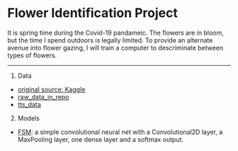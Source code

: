 # Flower Identification Project  
It is spring time during the Covid-19 pandameic.  The flowers are in bloom, but the time I spend outdoors is legally limited. To provide an alternate avenue into flower gazing, I will train a computer to descriminate between types of flowers.  

---  

1. Data
- [original source: Kaggle](https://www.kaggle.com/alxmamaev/flowers-recognition/data)
- [raw_data_in_repo](./data/flowers)
- [tts_data](./data/split)


2. Models
- [FSM](./models/fsm.ipynb): a simple convolutional neural net with a Convolutional2D layer, a MaxPooling layer, one dense layer and a softmax output. 



  
